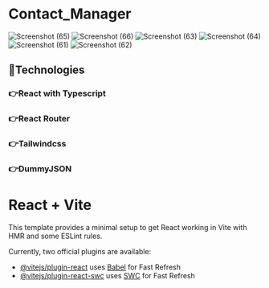 # Contact_Manager
![Screenshot (65)](https://github.com/FitsumGedefaw/contact-manager/assets/91980891/3a5c3ed9-a4aa-4ee9-a8d8-c43a1adb8212)
![Screenshot (66)](https://github.com/FitsumGedefaw/contact-manager/assets/91980891/55b31a34-29f2-4909-8057-0d5a63f5493a)
![Screenshot (63)](https://github.com/FitsumGedefaw/contact-manager/assets/91980891/c9ab7b56-a288-4999-af19-1ab8ee4d7e6e)
![Screenshot (64)](https://github.com/FitsumGedefaw/contact-manager/assets/91980891/91981ea1-ee0d-4788-904a-47b837a6e015)
![Screenshot (61)](https://github.com/FitsumGedefaw/contact-manager/assets/91980891/80ed0740-7ac5-46d5-803a-2f0e1a689869)
![Screenshot (62)](https://github.com/FitsumGedefaw/contact-manager/assets/91980891/31b86d02-7e23-44aa-b915-415506160c27)

## 📌Technologies
### 👉React with Typescript
### 👉React Router
### 👉Tailwindcss
### 👉DummyJSON


# React + Vite

This template provides a minimal setup to get React working in Vite with HMR and some ESLint rules.

Currently, two official plugins are available:

- [@vitejs/plugin-react](https://github.com/vitejs/vite-plugin-react/blob/main/packages/plugin-react/README.md) uses [Babel](https://babeljs.io/) for Fast Refresh
- [@vitejs/plugin-react-swc](https://github.com/vitejs/vite-plugin-react-swc) uses [SWC](https://swc.rs/) for Fast Refresh

